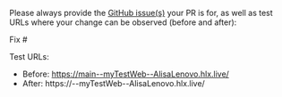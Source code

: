 Please always provide the [GitHub issue(s)](../issues) your PR is for, as well as test URLs where your change can be observed (before and after):

Fix #<gh-issue-id>

Test URLs:
- Before: https://main--myTestWeb--AlisaLenovo.hlx.live/
- After: https://<branch>--myTestWeb--AlisaLenovo.hlx.live/
